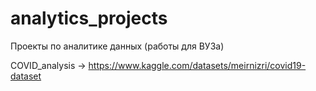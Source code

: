 # analytics_projects
Проекты по аналитике данных (работы для ВУЗа)

COVID_analysis -> https://www.kaggle.com/datasets/meirnizri/covid19-dataset
